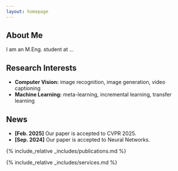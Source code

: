 ```yaml
---
layout: homepage
---
```


## About Me

I am an M.Eng. student at ...

## Research Interests

- **Computer Vision:** image recognition, image generation, video captioning
- **Machine Learning:** meta-learning, incremental learning, transfer learning

## News

- **[Feb. 2025]** Our paper is accepted to CVPR 2025.
- **[Sep. 2024]** Our paper is accepted to Neural Networks.

{% include_relative _includes/publications.md %}

{% include_relative _includes/services.md %}
